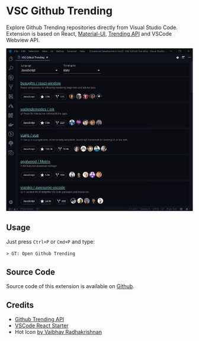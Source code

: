 # VSC Github Trending

Explore Github Trending repositories directly from Visual Studio Code. Extension is based on React, [Material-UI](https://material-ui.com/), [Trending API](https://github.com/huchenme/github-trending-api) and VSCode Webview API.

<img src="screenshot.png" title="VSC Github Trending" />

## Usage

Just press `Ctrl+P` or `Cmd+P` and type:

`> GT: Open Github Trending`


## Source Code

Source code of this extension is available on <a href="https://github.com/4gray/vsc-github-trending">Github</a>.

## Credits
* [Github Trending API](https://github.com/huchenme/github-trending-api)
* [VSCode React Starter](https://github.com/rebornix/vscode-webview-react)
* Hot Icon [by Vaibhav Radhakrishnan]((https://thenounproject.com/search/?q=hot&i=551479))